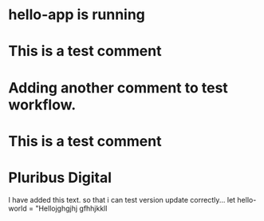 # hello-app is running
# This is a test comment
# Adding another comment to test workflow.
# This is a test comment
# Pluribus Digital
I have added this text. so that i can test version update correctly...
let hello-world = "Hellojghgjhj
gfhhjkkll